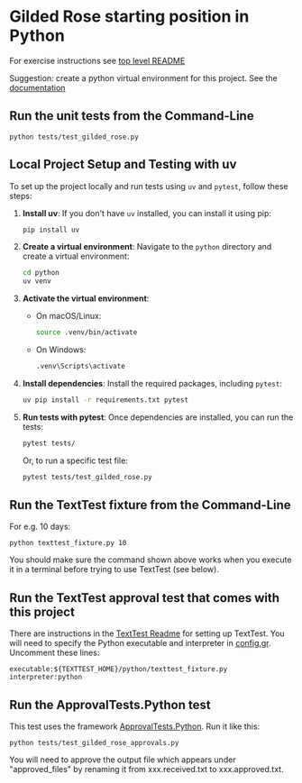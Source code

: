 # Gilded Rose starting position in Python

For exercise instructions see [top level README](../README.md)

Suggestion: create a python virtual environment for this project. See the [documentation](https://docs.python.org/3/library/venv.html)

## Run the unit tests from the Command-Line

```
python tests/test_gilded_rose.py
```

## Local Project Setup and Testing with uv

To set up the project locally and run tests using `uv` and `pytest`, follow these steps:

1.  **Install uv**: If you don't have `uv` installed, you can install it using pip:
    ```bash
    pip install uv
    ```

2.  **Create a virtual environment**: Navigate to the `python` directory and create a virtual environment:
    ```bash
    cd python
    uv venv
    ```

3.  **Activate the virtual environment**:
    *   On macOS/Linux:
        ```bash
        source .venv/bin/activate
        ```
    *   On Windows:
        ```bash
        .venv\Scripts\activate
        ```

4.  **Install dependencies**: Install the required packages, including `pytest`:
    ```bash
    uv pip install -r requirements.txt pytest
    ```

5.  **Run tests with pytest**: Once dependencies are installed, you can run the tests:
    ```bash
    pytest tests/
    ```
    Or, to run a specific test file:
    ```bash
    pytest tests/test_gilded_rose.py
    ```

## Run the TextTest fixture from the Command-Line

For e.g. 10 days:

```
python texttest_fixture.py 10
```

You should make sure the command shown above works when you execute it in a terminal before trying to use TextTest (see below).


## Run the TextTest approval test that comes with this project

There are instructions in the [TextTest Readme](../texttests/README.md) for setting up TextTest. You will need to specify the Python executable and interpreter in [config.gr](../texttests/config.gr). Uncomment these lines:

    executable:${TEXTTEST_HOME}/python/texttest_fixture.py
    interpreter:python

## Run the ApprovalTests.Python test

This test uses the framework [ApprovalTests.Python](https://github.com/approvals/ApprovalTests.Python). Run it like this:

```
python tests/test_gilded_rose_approvals.py
```

You will need to approve the output file which appears under "approved_files" by renaming it from xxx.received.txt to xxx.approved.txt.
